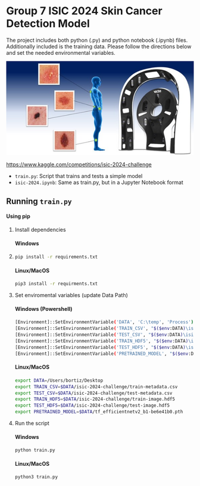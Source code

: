 # Group 7 ISIC 2024 Skin Cancer Detection Model 

The project includes both python (.py) and python notebook (.ipynb) files. Additionally included is the training data. Please follow the directions below and set the needed environmental variables.

![Image](docs/header.png)

https://www.kaggle.com/competitions/isic-2024-challenge
* `train.py`: Script that trains and tests a simple model 
* `isic-2024.ipynb`: Same as train.py, but in a Jupyter Notebook format
## Running `train.py`

#### Using pip

1. Install dependencies
   #### Windows
2. ```bash
   pip install -r requirements.txt
   ```
   #### Linux/MacOS
    ````bash
   pip3 install -r requirments.txt

3. Set enviromental variables (update Data Path)
      #### Windows (Powershell)
      ```bash
      [Environment]::SetEnvironmentVariable('DATA', 'C:\temp', 'Process')
      [Environment]::SetEnvironmentVariable('TRAIN_CSV', "$($env:DATA)\isic-2024-challenge\train-metadata.csv", 'Process')
      [Environment]::SetEnvironmentVariable('TEST_CSV', "$($env:DATA)\isic-2024-challenge\test-metadata.csv", 'Process')
      [Environment]::SetEnvironmentVariable('TRAIN_HDF5', "$($env:DATA)\isic-2024-challenge\train-image.hdf5", 'Process')
      [Environment]::SetEnvironmentVariable('TEST_HDF5', "$($env:DATA)\isic-2024-challenge\dev-image.hdf5", 'Process')
      [Environment]::SetEnvironmentVariable('PRETRAINED_MODEL', "$($env:DATA)\tf_efficientnetv2_b1-be6e41b0.pth", 'Process')
      ````

      #### Linux/MacOS
      ```bash
    export DATA=/Users/bortiz/Desktop
    export TRAIN_CSV=$DATA/isic-2024-challenge/train-metadata.csv
    export TEST_CSV=$DATA/isic-2024-challenge/test-metadata.csv
    export TRAIN_HDF5=$DATA/isic-2024-challenge/train-image.hdf5
    export TEST_HDF5=$DATA/isic-2024-challenge/test-image.hdf5
    export PRETRAINED_MODEL=$DATA/tf_efficientnetv2_b1-be6e41b0.pth
      ```


3. Run the script

   #### Windows
   ```bash
   python train.py
   ```
   #### Linux/MacOS
   ```bash
   python3 train.py
   ```
